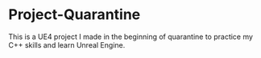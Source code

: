 # Project-Quarantine
This is a UE4 project I made in the beginning of quarantine to practice my C++ skills and learn Unreal Engine.
